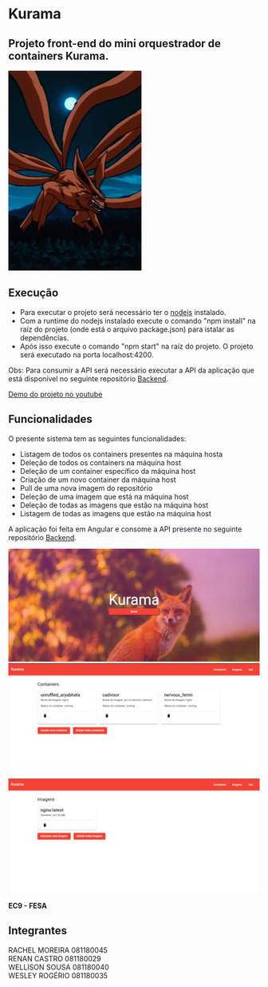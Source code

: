 # Kurama
## Projeto front-end do mini orquestrador de containers Kurama.

![alt text](https://github.com/RenanCdS/kurama-front/blob/master/readme/kurama.webp?raw=true)

## Execução
- Para executar o projeto será necessário ter o [nodejs](https://nodejs.org/en/) instalado.
- Com a runtime do nodejs instalado execute o comando "npm install" na raíz do projeto (onde está o arquivo package.json) para istalar as dependências.
- Após isso execute o comando "npm start" na raíz do projeto. O projeto será executado na porta localhost:4200.

Obs: Para consumir a API será necessário executar a API da aplicação que está disponível no seguinte repositório [Backend](https://github.com/RenanCdS/kurama-back).

[Demo do projeto no youtube](https://www.youtube.com/watch?v=zuHCJYfF8Ls)

## Funcionalidades 
O presente sistema tem as seguintes funcionalidades:
- Listagem de todos os containers presentes na máquina hosta
- Deleção de todos os containers na máquina host
- Deleção de um container específico da máquina host
- Criação de um novo container da máquina host
- Pull de uma nova imagem do repositório
- Deleção de uma imagem que está na máquina host
- Deleção de todas as imagens que estão na máquina host
- Listagem de todas as imagens que estão na máquina host

A aplicação foi feita em Angular e consome a API presente no seguinte repositório [Backend](https://github.com/RenanCdS/kurama-back).

![alt text](https://github.com/RenanCdS/kurama-front/blob/master/readme/tela-inicial.PNG?raw=true)
![alt text](https://github.com/RenanCdS/kurama-front/blob/master/readme/tela-containers.PNG?raw=true)
![alt text](https://github.com/RenanCdS/kurama-front/blob/master/readme/tela-imagens.PNG?raw=true)

**EC9 - FESA**
## Integrantes
RACHEL MOREIRA 081180045  
RENAN CASTRO 081180029  
WELLISON SOUSA 081180040  
WESLEY ROGÉRIO 081180035  
